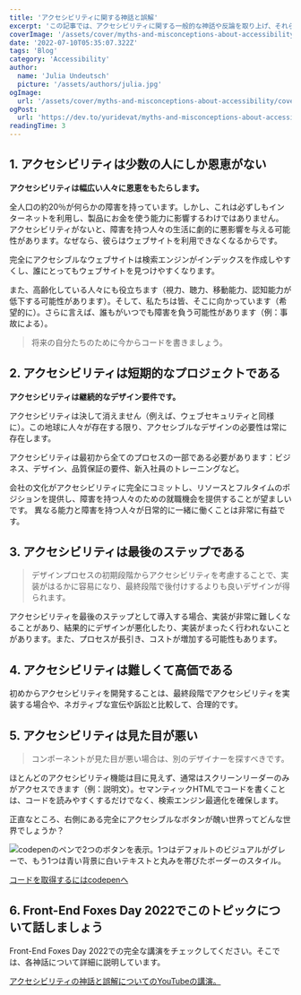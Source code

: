 ```yaml
---
title: 'アクセシビリティに関する神話と誤解'
excerpt: 'この記事では、アクセシビリティに関する一般的な神話や反論を取り上げ、それらを否定し、アクセシビリティを支持する根拠や事例を紹介します。。。'
coverImage: '/assets/cover/myths-and-misconceptions-about-accessibility/cover.png'
date: '2022-07-10T05:35:07.322Z'
tags: 'Blog'
category: 'Accessibility'
author:
  name: 'Julia Undeutsch'
  picture: '/assets/authors/julia.jpg'
ogImage:
  url: '/assets/cover/myths-and-misconceptions-about-accessibility/cover.png'
ogPost:
  url: 'https://dev.to/yuridevat/myths-and-misconceptions-about-accessibility-48ab'
readingTime: 3
---
```


## 1. アクセシビリティは少数の人にしか恩恵がない

**アクセシビリティは幅広い人々に恩恵をもたらします。**

全人口の約20％が何らかの障害を持っています。しかし、これは必ずしもインターネットを利用し、製品にお金を使う能力に影響するわけではありません。
アクセシビリティがないと、障害を持つ人々の生活に劇的に悪影響を与える可能性があります。なぜなら、彼らはウェブサイトを利用できなくなるからです。

完全にアクセシブルなウェブサイトは検索エンジンがインデックスを作成しやすくし、誰にとってもウェブサイトを見つけやすくなります。

また、高齢化している人々にも役立ちます（視力、聴力、移動能力、認知能力が低下する可能性があります）。そして、私たちは皆、そこに向かっています（希望的に）。さらに言えば、誰もがいつでも障害を負う可能性があります（例：事故による）。

> 将来の自分たちのために今からコードを書きましょう。

## 2. アクセシビリティは短期的なプロジェクトである

**アクセシビリティは継続的なデザイン要件です。**

アクセシビリティは決して消えません（例えば、ウェブセキュリティと同様に）。この地球に人々が存在する限り、アクセシブルなデザインの必要性は常に存在します。

アクセシビリティは最初から全てのプロセスの一部である必要があります：ビジネス、デザイン、品質保証の要件、新入社員のトレーニングなど。

会社の文化がアクセシビリティに完全にコミットし、リソースとフルタイムのポジションを提供し、障害を持つ人々のための就職機会を提供することが望ましいです。
異なる能力と障害を持つ人々が日常的に一緒に働くことは非常に有益です。

## 3. アクセシビリティは最後のステップである

> デザインプロセスの初期段階からアクセシビリティを考慮することで、実装がはるかに容易になり、最終段階で後付けするよりも良いデザインが得られます。

アクセシビリティを最後のステップとして導入する場合、実装が非常に難しくなることがあり、結果的にデザインが悪化したり、実装がまったく行われないことがあります。また、プロセスが長引き、コストが増加する可能性もあります。

## 4. アクセシビリティは難しくて高価である

初めからアクセシビリティを開発することは、最終段階でアクセシビリティを実装する場合や、ネガティブな宣伝や訴訟と比較して、合理的です。

## 5. アクセシビリティは見た目が悪い

> コンポーネントが見た目が悪い場合は、別のデザイナーを探すべきです。

ほとんどのアクセシビリティ機能は目に見えず、通常はスクリーンリーダーのみがアクセスできます（例：説明文）。セマンティックHTMLでコードを書くことは、コードを読みやすくするだけでなく、検索エンジン最適化を確保します。

正直なところ、右側にある完全にアクセシブルなボタンが醜い世界ってどんな世界でしょうか？

![codepenのペンで2つのボタンを表示。1つはデフォルトのビジュアルがグレーで、もう1つは青い背景に白いテキストと丸みを帯びたボーダーのスタイル。](/assets/cover/myths-and-misconceptions-about-accessibility/image-1.png)

[コードを取得するにはcodepenへ](https://codepen.io/YuriDevAT/pen/eYMzpgw)

## 6. Front-End Foxes Day 2022でこのトピックについて話しましょう

Front-End Foxes Day 2022での完全な講演をチェックしてください。そこでは、各神話について詳細に説明しています。

[アクセシビリティの神話と誤解についてのYouTubeの講演。](https://www.youtube.com/watch?v=9goOuRJMEHY)
